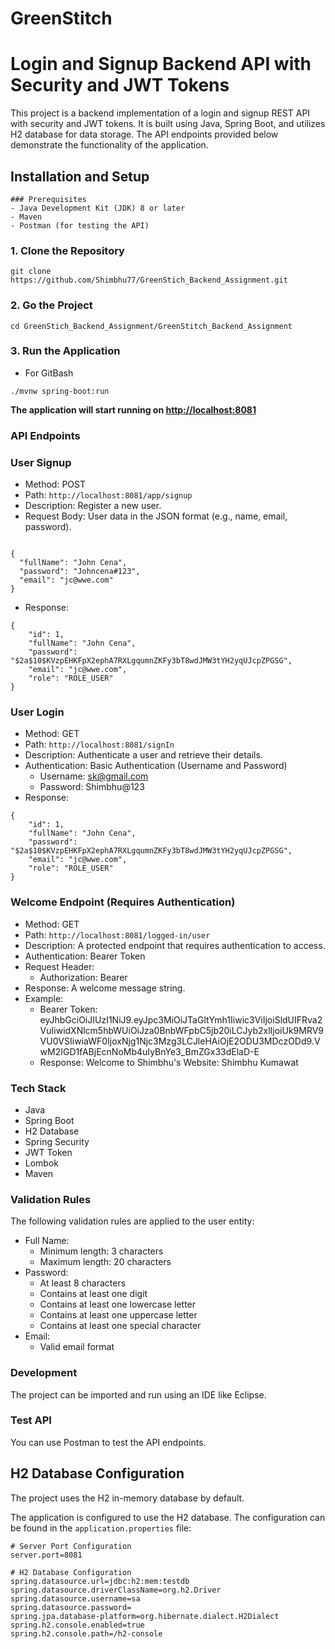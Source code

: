 # GreenStitch
# Login and Signup Backend API with Security and JWT Tokens

This project is a backend implementation of a login and signup REST API with security and JWT tokens. It is built using Java, Spring Boot, and utilizes H2 database for data storage. The API endpoints provided below demonstrate the functionality of the application.

## Installation and Setup

```
### Prerequisites
- Java Development Kit (JDK) 8 or later
- Maven
- Postman (for testing the API)
```

### 1. Clone the Repository

```
git clone https://github.com/Shimbhu77/GreenStich_Backend_Assignment.git
```

### 2. Go the Project

```
cd GreenStich_Backend_Assignment/GreenStitch_Backend_Assignment

```

### 3. Run the Application
- For GitBash
```
./mvnw spring-boot:run

```
**The application will start running on [http://localhost:8081](http://localhost:8081)**

### **API Endpoints**

### User Signup

- Method: POST
- Path: `http://localhost:8081/app/signup`
- Description: Register a new user.
- Request Body: User data in the JSON format (e.g., name, email, password).

```

{
  "fullName": "John Cena",
  "password": "Johncena#123",
  "email": "jc@wwe.com"
}
```

- Response:

```
{
    "id": 1,
    "fullName": "John Cena",
    "password": "$2a$10$KVzpEHKFpX2ephA7RXLgqumnZKFy3bT8wdJMW3tYH2yqUJcpZPGSG",
    "email": "jc@wwe.com",
    "role": "ROLE_USER"
}

```

### User Login

- Method: GET
- Path: `http://localhost:8081/signIn`
- Description: Authenticate a user and retrieve their details.
- Authentication: Basic Authentication (Username and Password)
    - Username: [sk@gmail.com](mailto:sk@gmail.com)
    - Password: Shimbhu@123
- Response:

```
{
    "id": 1,
    "fullName": "John Cena",
    "password": "$2a$10$KVzpEHKFpX2ephA7RXLgqumnZKFy3bT8wdJMW3tYH2yqUJcpZPGSG",
    "email": "jc@wwe.com",
    "role": "ROLE_USER"
}

```

### Welcome Endpoint (Requires Authentication)

- Method: GET
- Path: `http://localhost:8081/logged-in/user`
- Description: A protected endpoint that requires authentication to access.
- Authentication: Bearer Token
- Request Header:
    - Authorization: Bearer <token>
- Response: A welcome message string.
- Example:
    - Bearer Token: eyJhbGciOiJIUzI1NiJ9.eyJpc3MiOiJTaGltYmh1Iiwic3ViIjoiSldUIFRva2VuIiwidXNlcm5hbWUiOiJza0BnbWFpbC5jb20iLCJyb2xlIjoiUk9MRV9VU0VSIiwiaWF0IjoxNjg1Njc3Mzg3LCJleHAiOjE2ODU3MDczODd9.VwM2IGD1fABjEcnNoMb4uIyBnYe3_BmZGx33dElaD-E
    - Response: Welcome to Shimbhu's Website: Shimbhu Kumawat

### Tech Stack

- Java
- Spring Boot
- H2 Database
- Spring Security
- JWT Token
- Lombok
- Maven

### Validation Rules

The following validation rules are applied to the user entity:

- Full Name:
    - Minimum length: 3 characters
    - Maximum length: 20 characters
- Password:
    - At least 8 characters
    - Contains at least one digit
    - Contains at least one lowercase letter
    - Contains at least one uppercase letter
    - Contains at least one special character
- Email:
    - Valid email format

### Development

The project can be imported and run using an IDE like Eclipse.

### Test API

You can use Postman to test the API endpoints.

## H2 Database Configuration

The project uses the H2 in-memory database by default.

The application is configured to use the H2 database. The configuration can be found in the `application.properties` file:

```
# Server Port Configuration
server.port=8081

# H2 Database Configuration
spring.datasource.url=jdbc:h2:mem:testdb
spring.datasource.driverClassName=org.h2.Driver
spring.datasource.username=sa
spring.datasource.password=
spring.jpa.database-platform=org.hibernate.dialect.H2Dialect
spring.h2.console.enabled=true
spring.h2.console.path=/h2-console

```
 
